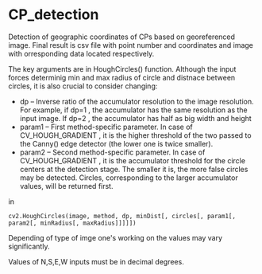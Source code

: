 # CP_detection
Detection of geographic coordinates of CPs based on georeferenced image. Final result is csv file with point number and coordinates and image with orresponding data located respectively.

The key arguments are in HoughCircles() function. Although the input forces determinig min and max radius of 
circle and distnace between circles, it is also crucial to consider changing:

- dp – Inverse ratio of the accumulator resolution to the image resolution. For example, if dp=1 , the accumulator has the same resolution as the input image. If dp=2 , the accumulator has half as big width and height
- param1 – First method-specific parameter. In case of CV_HOUGH_GRADIENT , it is the higher threshold of the two passed to the Canny() edge detector (the lower one is twice smaller).
- param2 – Second method-specific parameter. In case of CV_HOUGH_GRADIENT , it is the accumulator threshold for the circle centers at the detection stage. The smaller it is, the more false circles may be detected. Circles, corresponding to the larger accumulator values, will be returned first.

in

`cv2.HoughCircles(image, method, dp, minDist[, circles[, param1[, param2[, minRadius[, maxRadius]]]]])`

Depending of type of imge one's working on the values may vary significantly.

Values of N,S,E,W inputs must be in decimal degrees.
